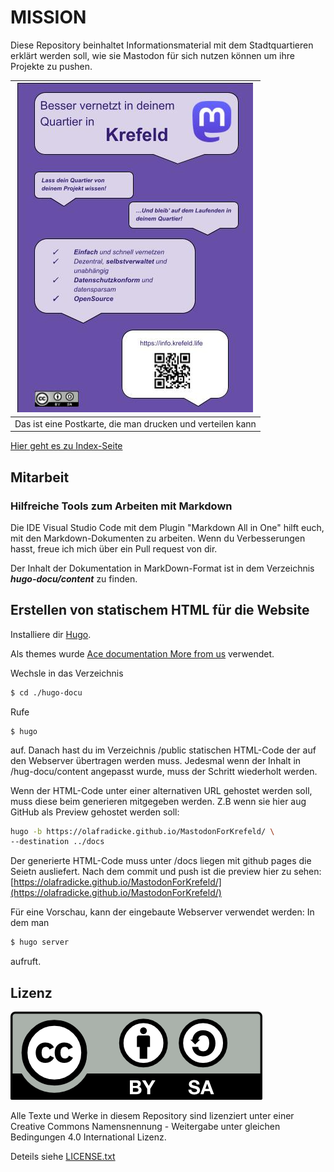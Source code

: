MISSION
=======

Diese Repository beinhaltet Informationsmaterial mit dem Stadtquartieren erklärt werden soll, wie sie Mastodon für sich nutzen können um ihre Projekte zu pushen.

| ![Postkarte](pics/postkarte.jpg)                           |
|------------------------------------------------------------|
| Das ist eine Postkarte, die man drucken und verteilen kann |

[Hier geht es zu Index-Seite](markdown/00-00-index.md)

Mitarbeit
---------

### Hilfreiche Tools zum Arbeiten mit Markdown

Die IDE Visual Studio Code mit dem Plugin "Markdown All in One" hilft euch, mit den Markdown-Dokumenten zu arbeiten. Wenn du Verbesserungen hasst, freue ich mich über ein Pull request von dir.

Der Inhalt der Dokumentation in MarkDown-Format ist in dem Verzeichnis ***hugo-docu/content*** zu
finden.

Erstellen von statischem HTML für die Website
---------------------------------------------

Installiere dir [Hugo](https://gohugo.io/).

Als themes wurde [Ace documentation
More from us](https://docs.vantage-design.com/ace/) verwendet.

Wechsle in das Verzeichnis

```bash
$ cd ./hugo-docu
```
Rufe

```
$ hugo
```

auf. Danach hast du im Verzeichnis /public statischen HTML-Code der auf den Webserver übertragen werden
muss. Jedesmal wenn der Inhalt in /hug-docu/content angepasst wurde, muss der Schritt wiederholt
werden.

Wenn der HTML-Code unter einer alternativen URL gehostet werden soll, muss diese beim generieren mitgegeben werden. Z.B wenn sie hier aug GitHub als Preview gehostet werden soll:

```bash
hugo -b https://olafradicke.github.io/MastodonForKrefeld/ \
--destination ../docs
```

Der generierte HTML-Code muss unter /docs liegen mit github pages die Seietn ausliefert. Nach dem commit und push ist die preview hier zu sehen: [https://olafradicke.github.io/MastodonForKrefeld/](https://olafradicke.github.io/MastodonForKrefeld/)

Für eine Vorschau, kann der eingebaute Webserver verwendet werden: In dem man

```bash
$ hugo server
```

aufruft.


Lizenz
------

![cc logo](pics/cc-by-sa.png)

Alle Texte und Werke in diesem Repository sind lizenziert unter einer Creative Commons Namensnennung - Weitergabe unter gleichen Bedingungen 4.0 International Lizenz.

Deteils siehe [LICENSE.txt](LICENSE.txt)
